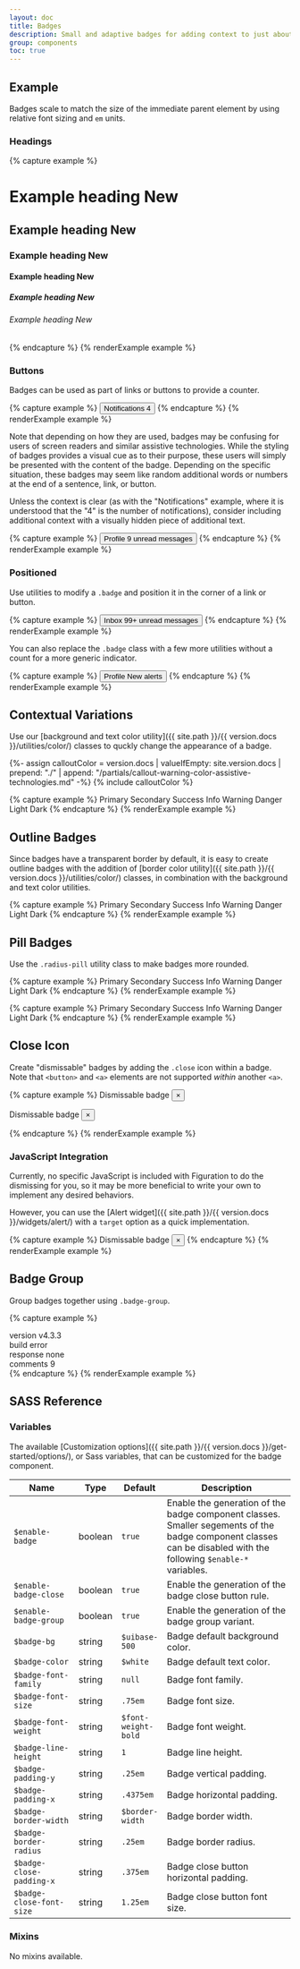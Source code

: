```yaml
---
layout: doc
title: Badges
description: Small and adaptive badges for adding context to just about any content.
group: components
toc: true
---
```


## Example

Badges scale to match the size of the immediate parent element by using relative font sizing and `em` units.

### Headings

{% capture example %}
<h1>Example heading <span class="badge">New</span></h1>
<h2>Example heading <span class="badge">New</span></h2>
<h3>Example heading <span class="badge">New</span></h3>
<h4>Example heading <span class="badge">New</span></h4>
<h5>Example heading <span class="badge">New</span></h5>
<h6>Example heading <span class="badge">New</span></h6>
{% endcapture %}
{% renderExample example %}

### Buttons

Badges can be used as part of links or buttons to provide a counter.

{% capture example %}
<button type="button" class="btn btn-primary">
  Notifications <span class="badge bg-light text-dark">4</span>
</button>
{% endcapture %}
{% renderExample example %}

Note that depending on how they are used, badges may be confusing for users of screen readers and similar assistive technologies. While the styling of badges provides a visual cue as to their purpose, these users will simply be presented with the content of the badge. Depending on the specific situation, these badges may seem like random additional words or numbers at the end of a sentence, link, or button.

Unless the context is clear (as with the "Notifications" example, where it is understood that the "4" is the number of notifications), consider including additional context with a visually hidden piece of additional text.

{% capture example %}
<button type="button" class="btn btn-primary">
  Profile <span class="badge bg-danger">9</span>
  <span class="sr-only">unread messages</span>
</button>
{% endcapture %}
{% renderExample example %}

### Positioned

Use utilities to modify a `.badge` and position it in the corner of a link or button.

{% capture example %}
<button type="button" class="btn btn-primary position-relative">
  Inbox
  <span class="position-absolute top-0 start-100 translate-middle badge radius-pill bg-danger">
    99+
    <span class="sr-only">unread messages</span>
  </span>
</button>
{% endcapture %}
{% renderExample example %}

You can also replace the `.badge` class with a few more utilities without a count for a more generic indicator.

{% capture example %}
<button type="button" class="btn btn-primary position-relative">
  Profile
  <span class="position-absolute top-0 start-100 translate-middle p-0_5 bg-warning border border-white radius-circle">
    <span class="sr-only">New alerts</span>
  </span>
</button>
{% endcapture %}
{% renderExample example %}

## Contextual Variations

Use our [background and text color utility]({{ site.path }}/{{ version.docs }}/utilities/color/) classes to quckly change the appearance of a badge.

{%- assign calloutColor = version.docs | valueIfEmpty: site.version.docs | prepend: "./" | append: "/partials/callout-warning-color-assistive-technologies.md" -%}
{% include calloutColor %}

{% capture example %}
<span class="badge bg-primary">Primary</span>
<span class="badge bg-secondary">Secondary</span>
<span class="badge bg-success">Success</span>
<span class="badge bg-info">Info</span>
<span class="badge bg-warning text-body">Warning</span>
<span class="badge bg-danger">Danger</span>
<span class="badge bg-light text-dark">Light</span>
<span class="badge bg-dark">Dark</span>
{% endcapture %}
{% renderExample example %}

## Outline Badges

Since badges have a transparent border by default, it is easy to create outline badges with the addition of [border color utility]({{ site.path }}/{{ version.docs }}/utilities/color/) classes, in combination with the background and text color utilities.

{% capture example %}
<span class="badge bg-transparent border-primary text-primary">Primary</span>
<span class="badge bg-transparent border-secondary text-secondary">Secondary</span>
<span class="badge bg-transparent border-success text-success">Success</span>
<span class="badge bg-transparent border-info text-info">Info</span>
<span class="badge bg-transparent border-warning text-warning">Warning</span>
<span class="badge bg-transparent border-danger text-danger">Danger</span>
<span class="badge bg-transparent border-light text-light">Light</span>
<span class="badge bg-transparent border-dark text-dark">Dark</span>
{% endcapture %}
{% renderExample example %}

## Pill Badges

Use the `.radius-pill` utility class to make badges more rounded.

{% capture example %}
<span class="badge radius-pill bg-primary">Primary</span>
<span class="badge radius-pill bg-secondary">Secondary</span>
<span class="badge radius-pill bg-success">Success</span>
<span class="badge radius-pill bg-info">Info</span>
<span class="badge radius-pill bg-warning text-body">Warning</span>
<span class="badge radius-pill bg-danger">Danger</span>
<span class="badge radius-pill bg-light text-dark">Light</span>
<span class="badge radius-pill bg-dark">Dark</span>
{% endcapture %}
{% renderExample example %}

{% capture example %}
<span class="badge radius-pill bg-transparent border-primary text-primary">Primary</span>
<span class="badge radius-pill bg-transparent border-secondary text-secondary">Secondary</span>
<span class="badge radius-pill bg-transparent border-success text-success">Success</span>
<span class="badge radius-pill bg-transparent border-info text-info">Info</span>
<span class="badge radius-pill bg-transparent border-warning text-warning">Warning</span>
<span class="badge radius-pill bg-transparent border-danger text-danger">Danger</span>
<span class="badge radius-pill bg-transparent border-light text-light">Light</span>
<span class="badge radius-pill bg-transparent border-dark text-dark">Dark</span>
{% endcapture %}
{% renderExample example %}

## Close Icon

Create "dismissable" badges by adding the `.close` icon within a badge. Note that `<button>` and `<a>` elements are not supported _within_ another `<a>`.

{% capture example %}
<span class="badge bg-primary">
  Dismissable badge
  <button type="button" class="close" aria-label="Dismiss">
    <span aria-hidden="true">&times;</span>
  </button>
</span>

<span class="badge radius-pill bg-success">
  Dismissable badge
  <button type="button" class="close" aria-label="Dismiss">
    <span aria-hidden="true">&times;</span>
  </button>
</span>

{% endcapture %}
{% renderExample example %}

### JavaScript Integration

Currently, no specific JavaScript is included with Figuration to do the dismissing for you, so it may be more beneficial to write your own to implement any desired behaviors.

However, you can use the [Alert widget]({{ site.path }}/{{ version.docs }}/widgets/alert/) with a `target` option as a quick implementation.

{% capture example %}
<span class="badge bg-info" id="alert-badge">
  Dismissable badge
  <button type="button" class="close" aria-label="Dismiss" data-cfw-dismiss="alert" data-cfw-alert-target="#alert-badge">
    <span aria-hidden="true">&times;</span>
  </button>
</span>
{% endcapture %}
{% renderExample example %}

## Badge Group

Group badges together using `.badge-group`.

{% capture example %}
<div class="badge-group me-1">
  <span class="badge bg-dark">version</span>
  <span class="badge bg-success">v4.3.3</span>
</div>

<div class="badge-group me-1">
  <span class="badge bg-dark">build</span>
  <span class="badge bg-danger">error</span>
</div>

<div class="badge-group me-1">
  <span class="badge radius-pill radius-e-0 bg-dark">response</span>
  <span class="badge radius-pill radius-s-0 bg-light text-dark">none</span>
</div>

<div class="badge-group">
  <span class="badge bg-primary">comments</span>
  <span class="badge bg-white border-primary text-primary">9</span>
</div>
{% endcapture %}
{% renderExample example %}

## SASS Reference

### Variables

The available [Customization options]({{ site.path }}/{{ version.docs }}/get-started/options/), or Sass variables, that can be customized for the badge component.

<div class="table-scroll">
  <table class="table table-bordered table-striped">
    <thead>
      <tr>
        <th style="width: 100px;">Name</th>
        <th style="width: 50px;">Type</th>
        <th style="width: 50px;">Default</th>
        <th>Description</th>
      </tr>
    </thead>
    <tbody>
      <tr>
        <td><code>$enable-badge</code></td>
        <td>boolean</td>
        <td><code>true</code></td>
        <td>
          Enable the generation of the badge component classes.
          Smaller segements of the badge component classes can be disabled with the following <code>$enable-*</code> variables.
        </td>
      </tr>
      <tr>
        <td><code>$enable-badge-close</code></td>
        <td>boolean</td>
        <td><code>true</code></td>
        <td>
          Enable the generation of the badge close button rule.
        </td>
      </tr>
      <tr>
        <td><code>$enable-badge-group</code></td>
        <td>boolean</td>
        <td><code>true</code></td>
        <td>
          Enable the generation of the badge group variant.
        </td>
      </tr>
      <tr>
        <td><code>$badge-bg</code></td>
        <td>string</td>
        <td><code>$uibase-500</code></td>
        <td>
          Badge default background color.
        </td>
      </tr>
      <tr>
        <td><code>$badge-color</code></td>
        <td>string</td>
        <td><code>$white</code></td>
        <td>
          Badge default text color.
        </td>
      </tr>
      <tr>
        <td><code>$badge-font-family</code></td>
        <td>string</td>
        <td><code>null</code></td>
        <td>
          Badge font family.
        </td>
      </tr>
      <tr>
        <td><code>$badge-font-size</code></td>
        <td>string</td>
        <td><code>.75em</code></td>
        <td>
          Badge font size.
        </td>
      </tr>
      <tr>
        <td><code>$badge-font-weight</code></td>
        <td>string</td>
        <td><code>$font-weight-bold</code></td>
        <td>
          Badge font weight.
        </td>
      </tr>
      <tr>
        <td><code>$badge-line-height</code></td>
        <td>string</td>
        <td><code>1</code></td>
        <td>
          Badge line height.
        </td>
      </tr>
      <tr>
        <td><code>$badge-padding-y</code></td>
        <td>string</td>
        <td><code>.25em</code></td>
        <td>
          Badge vertical padding.
        </td>
      </tr>
      <tr>
        <td><code>$badge-padding-x</code></td>
        <td>string</td>
        <td><code>.4375em</code></td>
        <td>
          Badge horizontal padding.
        </td>
      </tr>
      <tr>
        <td><code>$badge-border-width</code></td>
        <td>string</td>
        <td><code>$border-width</code></td>
        <td>
          Badge border width.
        </td>
      </tr>
      <tr>
        <td><code>$badge-border-radius</code></td>
        <td>string</td>
        <td><code>.25em</code></td>
        <td>
          Badge border radius.
        </td>
      </tr>
      <tr>
        <td><code>$badge-close-padding-x</code></td>
        <td>string</td>
        <td><code>.375em</code></td>
        <td>
          Badge close button horizontal padding.
        </td>
      </tr>
      <tr>
        <td><code>$badge-close-font-size</code></td>
        <td>string</td>
        <td><code>1.25em</code></td>
        <td>
          Badge close button font size.
        </td>
      </tr>
    </tbody>
  </table>
</div>


### Mixins

No mixins available.
